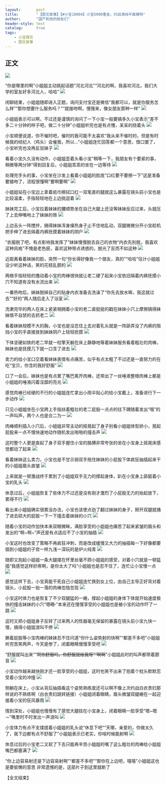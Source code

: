 ```yaml
---
layout:       post
title:        "【图文故事】【#小宝10004】小宝5000重金，约战清纯平面模特"
author:       "国产和他的朋友们"
header-style: text
catalog:      true
tags:
    - 小宝探花
    - 图文故事
---
```


## 正文

![](https://pj.oz0ays.app/tupian/forum/202408/27/122929raxboiihzfeiboio.gif)

“你是哪里的啊”小姐姐主动挑起话题“河北河北”“河北的啊，我喜欢河北，我们大学的室友好多河北人，哈哈”
![](https://pj.oz0ays.app/tupian/forum/202408/27/122931mt7mxqtaqdp7pmcs.gif)

闲聊结束，小姐姐随即进入正题，询问支付宝还是微信“我都可以，就是你服务怎么样”“那你想要什么服务吗？”“就接吻啊，慢慢来，像女朋友那种一样”
![](https://pj.oz0ays.app/tupian/forum/202408/27/122934mcncc5nezbacnezn.gif)

小姐姐表示可以啊，不过还是谨慎的询问了一下小宝一般要搞多久小宝表示“差不多二十分钟的样子吧，做二十分钟”小姐姐听完也是有点懵，呆呆的挠着头
![](https://pj.oz0ays.app/tupian/forum/202408/27/122938tm74skho7f7kozoh.gif)

小宝顺便说道，你不催时吧，催时的我可能不太喜欢“我从来不催时的，但是有时候我的经纪人（鸡头）会催我，所以...”小姐姐连忙回答都一个意思，借口罢了，小宝听完也没再反驳妹子
![](https://pj.oz0ays.app/tupian/forum/202408/27/122943r7ygv7vgj1vl8ty4.gif)

看着小宝久久没有动作，小姐姐歪着头看小宝“稍等一下，我朋友有个要紧的事，稍微等两分钟”得到回复后，小姐姐乖乖的坐在一边等待
![](https://pj.oz0ays.app/tupian/forum/202408/27/122946yqy84zxyaa3pgayh.gif)

处理完手头的事，小宝坐在沙发上看着小姐姐的脸庞“口红要不要擦一下”这是准备要接吻了，流程很懂啊“要啊要啊”
![](https://pj.oz0ays.app/tupian/forum/202408/27/122948t6tocte4cearbobe.gif)

小姐姐站在小宝边上拿着纸巾擦拭口红一双笔直的腿就这么暴露在镜头前小宝也是比较温柔，手指轻轻地在上边挑逗着
![](https://pj.oz0ays.app/tupian/forum/202408/27/122952ts2m5nmuumxup24m.gif)

妹妹完工后，小宝拉着妹妹的腰顺势坐在自己大腿上还没等妹妹反应过来，头就压了上去伸嘴吻上了妹妹的唇
![](https://pj.oz0ays.app/tupian/forum/202408/27/122955ae37xdo0m3q5ezew.gif)

上边舌头一阵搅拌，搞得妹妹浑身燥热身子止不住地乱动，双腿微微分开小宝趁机把手伸了进去隔着内裤抚摸着妹妹的阴户
![](https://pj.oz0ays.app/tupian/forum/202408/27/122959li4fdnxmpzxm5txo.gif)

“衣服脱了吧，有点影响我发挥了”妹妹慢慢脱去自己的衣物“内衣先别脱，我喜欢这种风格”不愧是老色胚，喜欢这种带点诱惑的，脱光了反而不如这种
![](https://pj.oz0ays.app/tupian/forum/202408/27/123002wnmwzrr7q2n732a6.gif)

近距离看着妹妹的脸，突然一句“你长得好像我一个朋友，真的”“哈哈”估计小姐姐没少听这种话，笑的花枝乱颤的
![](https://pj.oz0ays.app/tupian/forum/202408/27/123005ujhp5iqezebyhnyz.gif)

两根手指轻轻的撸动着小宝的肉棒很快就让老二硬了起来小宝依旧隔着内裤抚摸小穴不知道有没有水流出来
![](https://pj.oz0ays.app/tupian/forum/202408/27/123009aklpih5kq2xvqvmv.gif)

一番热吻后，妹妹脱掉自己的贴身内衣准备去洗澡了“你先去放水嘛，我这就过去”“好的”两人随后走入了浴室
![](https://pj.oz0ays.app/tupian/forum/202408/27/123012yymssu6ustjzv34h.gif)

洗漱完毕的两人在床上紧紧相拥着小宝的老二直挺挺的戳在妹妹小穴上摩擦搞得妹妹情不自禁的去抓老二
![](https://pj.oz0ays.app/tupian/forum/202408/27/123018ttnlvnzn3o8notgb.gif)

看着妹妹规模不大的胸，小宝也是没忍住上去对着乳头就是一阵舔弄没了内裤的阻挡小宝的手直接放到妹妹阴户上轻轻抚摸
![](https://pj.oz0ays.app/tupian/forum/202408/27/123023c6x4tzexd6tupezx.gif)

下体坚硬如铁的老二早就一柱擎天躺在床上静静地等着妹妹服务看着粗壮的肉棒，妹妹也是抚摸几下就一口含了进去
![](https://pj.oz0ays.app/tupian/forum/202408/27/123026luakvweekeyrwcly.gif)

卖力的给小宝口交着看妹妹表情有点痛苦，似乎有点太粗了不过还是一直努力的在吃“宝贝，你含的我好舒服”
![](https://pj.oz0ays.app/tupian/forum/202408/27/123030ebrwdzxdjttageec.gif)

口了一会后，妹妹也是有点累了嘴巴离开肉棒，还带出了一丝唾液整根肉棒上都是小姐姐的唾液闪着淫靡的亮光
![](https://pj.oz0ays.app/tupian/forum/202408/27/123034azq1tqo2q32legbt.gif)

感觉肉棒已经硬的不行的小姐姐连忙拿出小雨伞贴心的给小宝戴上，准备进行下一步动作
![](https://pj.oz0ays.app/tupian/forum/202408/27/123037mb6vjii5isbvaxmi.gif)

只见小姐姐坐在小宝跨上手指扶着粗壮的老二屁股一点点的往下蹲随着发出“哦”的一声叫声，两个人也是合二为一
![](https://pj.oz0ays.app/tupian/forum/202408/27/123040feben8n79ejj4eqy.gif)

肉棒顺利插入小穴后，小姐姐非常主动的摇晃起了身子别看小姐姐体型娇小，晃起屁股来一点不慢快速地动作随机发出啪啪的撞击声
![](https://pj.oz0ays.app/tupian/forum/202408/27/123044gkjjitdkas9nkt2f.gif)

这时整个人更是直起了身子双手握住小宝的胳膊非常夸张的坐在小宝身上摇晃床感觉都动了起来
![](https://pj.oz0ays.app/tupian/forum/202408/27/123049p2paq22t9labqrq4.gif)

看着妹妹这么卖力，小宝也是不甘示弱双手拖住妹妹的小屁股下体疯狂抽插起来干的小姐姐眉头直皱
![](https://pj.oz0ays.app/tupian/forum/202408/27/123052zkzdfkb4f4sfa0kw.gif)

上来就是一顿激战终于累到了小姐姐双手无力的撑起身体，趴在小宝身上舔舐着小宝的乳头
![](https://pj.oz0ays.app/tupian/forum/202408/27/123055jeaxtakllopppxxf.gif)

休息过后，小姐姐恢复了些体力不过还是没有刚才激烈了小屁股无力的抬起放下，累得不行
![](https://pj.oz0ays.app/tupian/forum/202408/27/123059da888ctdcf2f4r1v.gif)

看出来小姐姐确实很累没办法，小宝也该使点劲了翻过妹妹的身子，掰开双腿就捅了进去硕大的屁股一下一下撞击着妹妹的小穴
![](https://pj.oz0ays.app/tupian/forum/202408/27/123102s6agstso36eo0agl.gif)

随着小宝的动作加快本来双眼微眯，满脸享受的小姐姐也痛苦了起来紧皱的眉头和发出的“啊~啊~”声还是有点适应不了小宝的抽插
![](https://pj.oz0ays.app/tupian/forum/202408/27/123106ln68ggss5ks5yjq6.gif)

小宝这时也改变了策略不再疯狂冲刺，而是改成缓慢又大力的抽插每一下好像都要插到小姐姐的子宫一样九浅一深玩的是炉火纯青
![](https://pj.oz0ays.app/tupian/forum/202408/27/123110nlvzgx5j7b1vzuic.gif)

随即又抱起小姐姐一条大腿搂在怀里丝毫不顾小姐姐的感受，对着小穴就是一顿猛插“我感觉这样好疼啊，是你太大了吗”小姐姐也是忍不住了，连忙让小宝慢一点
![](https://pj.oz0ays.app/tupian/forum/202408/27/123113tk6w2wtxhtdauttd.gif)

感觉这样下去，小宝真能干死自己小姐姐连忙换到女上位，由自己主导正好背对着镜头，小屁股一抬一落的肉棒忽隐忽现
![](https://pj.oz0ays.app/tupian/forum/202408/27/123116rtzfsaeifeao2s8i.gif)

小宝这时体力也是恢复了不少双腿猛的一蜷，撑起小姐姐的身体下体就开始速度极快的撞击妹妹的小穴“嗯~~嗯·~~”本来还在慢慢享受的小姐姐也是被小宝的动作吓了一跳
![](https://pj.oz0ays.app/tupian/forum/202408/27/123119hgrg7kz7trx0jlkk.gif)

这时又把小姐姐身子反转了过来两人的性器毫无保留的暴露在镜头前小宝九快一慢，搞得小姐姐浪叫不停
![](https://pj.oz0ays.app/tupian/forum/202408/27/123122yizggpi2qgcgiddo.gif)

撅着屁股等小宝肉棒的妹妹忍不住问道“你什么姿势射的快啊”“都差不多吧”小姐姐听完苦笑两声，今天是惨了，闭着眼睛慢慢享受吧
![](https://pj.oz0ays.app/tupian/forum/202408/27/123126jkdhhvsp8q2wkmaw.gif)

“舒服就叫出来”“啊~~你舒服吗，你舒服就给我呀”“啊啊~~”小姐姐此时的叫声都带着颤音
![](https://pj.oz0ays.app/tupian/forum/202408/27/123130ajm5aywlgm1llygg.gif)

小宝动作越来越快刚才还一脸享受的小姐姐，这时也笑不出来了抱着个枕头默默忍受着小宝的冲撞
![](https://pj.oz0ays.app/tupian/forum/202408/27/123134wkifuiw0kipk8qf8.gif)

侧躺在床上，小宝从背后抽插看这个姿势熟练度还可以啊不像上次约战白衣贵妇那样说的不熟练啊（白衣贵妇跳转链接）小姐姐闭着眼睛，眉头微皱双腿蜷在一起迎接着小宝的狂风暴雨
![](https://pj.oz0ays.app/tupian/forum/202408/27/123138iuujs3py6p1mu661.gif)

情到深处，小姐姐也慢慢有了感觉大腿挂在小宝身上，闭着眼睛一脸享受“嗯~嗯·~”嘴里时不时发出一声浪叫
![](https://pj.oz0ays.app/tupian/forum/202408/27/123141lan8a2m0y0qz7z62.gif)

小宝体力有点不支揉搓着小姐姐的乳头说“休息下吧”“天哪，亲爱的，你做太久了，我下边都有点不舒服了”小姐姐表示已老实，你啥时候能射啊
![](https://pj.oz0ays.app/tupian/forum/202408/27/123144pc7b55jx7a713d5j.gif)

休息过后的小宝老二又软了下去只能再辛苦小姐姐的嘴了这么粗壮的肉棒给小姐姐嘴巴都塞满了
![](https://pj.oz0ays.app/tupian/forum/202408/27/123148e0zow77alrool7er.gif)

“你上边容易射还是下边容易射啊”“都差不多吧”“那你在上边吧，嘻嘻”小姐姐这也是要偷懒的意思
非常遗憾的是，这部片子到这里就断了

【全文结束】